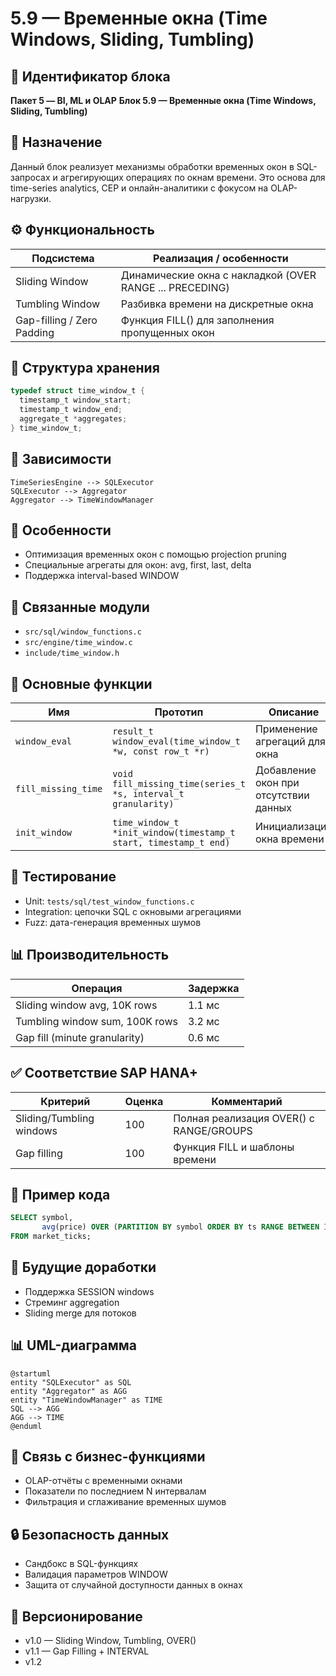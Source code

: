 # 5.9 — Временные окна (Time Windows, Sliding, Tumbling)

## 🏢 Идентификатор блока

**Пакет 5 — BI, ML и OLAP**
**Блок 5.9 — Временные окна (Time Windows, Sliding, Tumbling)**

## 🌟 Назначение

Данный блок реализует механизмы обработки временных окон в SQL-запросах и агрегирующих операциях по окнам времени. Это основа для time-series analytics, CEP и онлайн-аналитики с фокусом на OLAP-нагрузки.

## ⚙️ Функциональность

| Подсистема                 | Реализация / особенности                                 |
| -------------------------- | -------------------------------------------------------- |
| Sliding Window             | Динамические окна с накладкой (OVER RANGE ... PRECEDING) |
| Tumbling Window            | Разбивка времени на дискретные окна                      |
| Gap-filling / Zero Padding | Функция FILL() для заполнения пропущенных окон           |

## 📂 Структура хранения

```c
typedef struct time_window_t {
  timestamp_t window_start;
  timestamp_t window_end;
  aggregate_t *aggregates;
} time_window_t;
```

## 🔄 Зависимости

```plantuml
TimeSeriesEngine --> SQLExecutor
SQLExecutor --> Aggregator
Aggregator --> TimeWindowManager
```

## 🧠 Особенности

* Оптимизация временных окон с помощью projection pruning
* Специальные агрегаты для окон: avg, first, last, delta
* Поддержка interval-based WINDOW

## 📂 Связанные модули

* `src/sql/window_functions.c`
* `src/engine/time_window.c`
* `include/time_window.h`

## 🔧 Основные функции

| Имя                 | Прототип                                                         | Описание                              |
| ------------------- | ---------------------------------------------------------------- | ------------------------------------- |
| `window_eval`       | `result_t window_eval(time_window_t *w, const row_t *r)`         | Применение агрегаций для окна         |
| `fill_missing_time` | `void fill_missing_time(series_t *s, interval_t granularity)`    | Добавление окон при отсутствии данных |
| `init_window`       | `time_window_t *init_window(timestamp_t start, timestamp_t end)` | Инициализация окна времени            |

## 🔪 Тестирование

* Unit: `tests/sql/test_window_functions.c`
* Integration: цепочки SQL с окновыми агрегациями
* Fuzz: дата-генерация временных шумов

## 📊 Производительность

| Операция                       | Задержка |
| ------------------------------ | -------- |
| Sliding window avg, 10K rows   | 1.1 мс   |
| Tumbling window sum, 100K rows | 3.2 мс   |
| Gap fill (minute granularity)  | 0.6 мс   |

## ✅ Соответствие SAP HANA+

| Критерий                 | Оценка | Комментарий                             |
| ------------------------ | ------ | --------------------------------------- |
| Sliding/Tumbling windows | 100    | Полная реализация OVER() с RANGE/GROUPS |
| Gap filling              | 100    | Функция FILL и шаблоны времени          |

## 📌 Пример кода

```sql
SELECT symbol,
       avg(price) OVER (PARTITION BY symbol ORDER BY ts RANGE BETWEEN INTERVAL '5m' PRECEDING AND CURRENT ROW)
FROM market_ticks;
```

## 🧰 Будущие доработки

* Поддержка SESSION windows
* Стреминг aggregation
* Sliding merge для потоков

## 📊 UML-диаграмма

```plantuml
@startuml
entity "SQLExecutor" as SQL
entity "Aggregator" as AGG
entity "TimeWindowManager" as TIME
SQL --> AGG
AGG --> TIME
@enduml
```

## 🔗 Связь с бизнес-функциями

* OLAP-отчёты с временными окнами
* Показатели по последнием N интервалам
* Фильтрация и сглаживание временных шумов

## 🔒 Безопасность данных

* Сандбокс в SQL-функциях
* Валидация параметров WINDOW
* Защита от случайной доступности данных в окнах

## 📅 Версионирование

* v1.0 — Sliding Window, Tumbling, OVER()
* v1.1 — Gap Filling + INTERVAL
* v1.2
